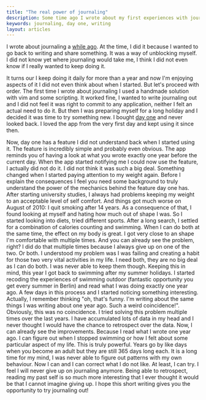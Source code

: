 ```yaml
---
title: "The real power of journaling"
description: Some time ago I wrote about my first experiences with journaling. Now, it's more than one year I'm doing it and it changed everything
keywords: journaling, day one, writing
layout: articles
---
```


I wrote about journaling a [while ago](/what-im-learning-with-journaling). At
the time, I did it because I wanted to go back to writing and share something.
It was a way of unblocking myself. I did not know yet where journaling would
take me, I think I did not even know if I really wanted to keep doing it.

It turns our I keep doing it daily for more than a year and now I'm enjoying
aspects of it I did not even think about when I started. But let's proceed
with order. The first time I wrote about journaling I used a handmade solution
with vim and some scripting. It worked fine, I wanted to write journaling out
and I did not feel it was right to commit to any application, neither I felt
an actual need to do it. But then I was preparing myself for a long holiday
and I decided it was time to try something new. I bought [day
one](http://dayoneapp.com/) and never looked back. I loved the app from the
very first day and kept using it since then.

Now, day one has a feature I did not understand back when I started using it.
The feature is incredibly simple and probably even obvious. The app reminds
you of having a look at what you wrote exactly one year before the current
day. When the app started notifying me I could now use the feature, I actually
did not do it. I did not think it was such a big deal. Something changed when
I started paying attention to my weight again.
Before I explain the consequences I feel you need some background to truly
understand the power of the mechanics behind the feature day one has. After
starting university studies, I always had problems keeping my weight to an
acceptable level of self comfort. And things got much worse on August of 2010:
I quit smoking after 14 years. As a consequence of that, I found looking at
myself and hating how much out of shape I was. So I started looking into
diets, tried different sports. After a long search, I settled for a
combination of calories counting and swimming. When I can do both at the same
time, the effect on my body is great. I got very close to an shape I'm
comfortable with multiple times. And you can already see the problem, right? I
did do that multiple times because I always give up on one of the two. Or
both. I understood my problem was I was failing and creating a habit for those two
very vital activities in my life. I need both, they are no big deal as I can
do both. I was never able to keep them though.
Keeping this in mind, this year I got back to swimming after my summer
holidays. I started recoding the experiences of swimming outdoor (fantastic
opportunity you get every summer in Berlin) and read what I was doing exactly
one year ago. A few days in this process and I started noticing something
interesting. Actually, I remember thinking "oh, that's funny. I'm writing
about the same things I was writing about one year ago. Such a weird
coincidence!".
Obviously, this was no coincidence. I tried solving this problem multiple
times over the last years. I have accumulated lots of data in my head and I
never thought I would have the chance to retrospect over the data. Now, I can
already see the improvements. Because I read what I wrote one year ago. I can
figure out when I stopped swimming or how I felt about some particular aspect
of my life. This is truly powerful. Years go by like days when you become an
adult but they are still 365 days long each. It is a long time for my mind, I
was never able to figure out patterns with my own behaviour. Now I can and I
can correct what I do not like. At least, I can try.
I feel I will never give up on journaling anymore. Being able to retrospect,
reading my past self is so much more interesting that I ever thought it would
be that I cannot imagine giving up. I hope this short writing gives you the
opportunity to try journaling out!
